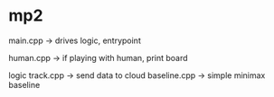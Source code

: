 # mp2

main.cpp
-> drives logic, entrypoint

human.cpp
-> if playing with human, print board

logic 
  track.cpp -> send data to cloud
  baseline.cpp -> simple minimax baseline
  
